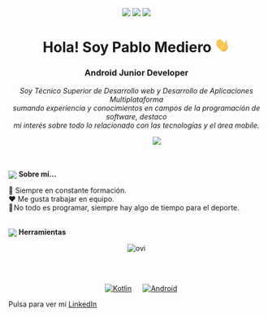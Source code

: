 <p align="center">
<img src="https://img.shields.io/badge/Edad-22-red" />
  <img src="https://img.shields.io/badge/Focus-Mobile%20Developer-brightgreen" />
  <img src="https://img.shields.io/badge/Lives-Spain-success" />
</p>

<h1 align="center">Hola! Soy Pablo Mediero  <img src="https://raw.githubusercontent.com/ABSphreak/ABSphreak/master/gifs/Hi.gif" width="30px"></h1>
<h3 align="center">Android Junior Developer</h3>

<p align="center">
  <em>
   Soy Técnico Superior de Desarrollo web y Desarrollo de Aplicaciones Multiplataforma <br> sumando experiencia y conocimientos en campos de la programación de software, destaco <br> mi interés sobre todo lo relacionado con las tecnologías y el área mobile.
  </em> 
</p>
<picture> 
  <img align="right" src="https://github.com/7oSkaaa/7oSkaaa/blob/main/Images/Right_Side.gif?raw=true" width = 220px>
</picture>
<br>
<br>
<br>
<p>
  <img  align="center" src="https://media.giphy.com/media/iY8CRBdQXODJSCERIr/giphy.gif" width="30px">&nbsp;<b>Sobre mí...</b>
</p>
🚀 Siempre en constante formación. <br>
❤️‍ Me gusta trabajar en equipo. <br>
🎾 No todo es programar, siempre hay algo de tiempo para el deporte. <br>
<br>
<p>
  <img  align="center" src="https://github.com/7oSkaaa/7oSkaaa/blob/main/Images/IDEs.gif?raw=true" width="30px">&nbsp;<b>Herramientas</b>
</p>
<p align="center"><img  src="https://github-readme-stats.vercel.app/api/top-langs?username=Pablomediero&show_icons=true&locale=es&layout=compact&theme=chartreuse-light" alt="ovi" /></p>
<p>
<br><br>
<p align="center">
  &emsp;
    <a href="#"><img alt="Kotlin" src="https://img.shields.io/badge/kotlin-%237F52FF.svg?style=for-the-badge&logo=kotlin&logoColor=white"></a>
  &emsp;
   <a href="#"><img alt="Android" src="https://img.shields.io/badge/Android-3DDC84?style=for-the-badge&logo=android&logoColor=white"></a>
</p>

Pulsa para ver mí [LinkedIn](https://www.linkedin.com/in/pablo-mediero-mart%C3%ADn/)

